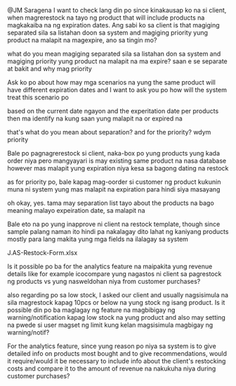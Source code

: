 @JM Saragena I want to check lang din po since kinakausap ko na si client, when magrerestock na tayo ng product that will include products na magkakaiba na ng expiration dates. Ang sabi ko sa client is that magiging separated sila sa listahan doon sa system and magiging priority yung product na malapit na magexpire, ano sa tingin mo?

what do you mean magiging separated sila sa listahan don sa system and magiging priority yung product na malapit na ma expire? saan e se separate at bakit and why mag priority

Ask ko po about how may mga scenarios na yung the same product will have different expiration dates and I want to ask you po how will the system treat this scenario po

based on the current date ngayon and the experitation date per products then ma identify na kung saan yung malapit na or expired na

that's what do you mean about separation? and for the priority? wdym priority

Bale po pagnagrerestock si client, naka-box po yung products yung kada order niya pero mangyayari is may existing same product na nasa database however mas malapit yung expiration niya kesa sa bagong dating na restock


as for priority po, bale kapag mag-oorder si customer ng product kukunin muna ni system yung mas malapit na expiration para hindi siya masayang

oh okay, yes. tama may separation list tayo about the products na bago meaning malayo expeiration date, sa malapit na

Bale eto na po yung inapprove ni client na restock template, though since sample palang naman ito hindi pa nakalagay dito lahat ng kaniyang products mostly para lang makita yung mga fields na ilalagay sa system

J.AS-Restock-Form.xlsx

Is it possible po ba for the analytics feature na maipakita yung revenue details like for example icocompare yung nagastos ni client sa pagrestock ng products vs yung nasweldohan niya from customer purchases?

also regarding po sa low stock, I asked our client and usually nagsisimula na sila magrestock kapag 10pcs or below na yung stock ng isang product. Is it possible din po ba maglagay ng feature na magbibigay ng warning/notification kapag low stock na yung product and also may setting na pwede si user magset ng limit kung kelan magsisimula magbigay ng warning/notif?

For the analytics feature, since yung reason po niya sa system is to give detailed info on products most bought and to give recommendations, would it require/would it be necessary to include info about the client's restocking costs and compare it to the amount of revenue na nakukuha niya during customer purchases?

